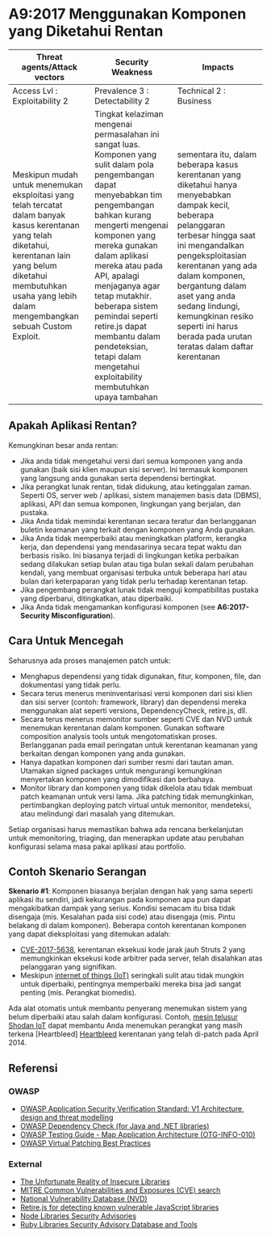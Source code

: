 # A9:2017 Menggunakan Komponen yang Diketahui Rentan

| Threat agents/Attack vectors | Security Weakness           | Impacts               |
| -- | -- | -- |
| Access Lvl : Exploitability 2 | Prevalence 3 : Detectability 2 | Technical 2 : Business |
| Meskipun mudah untuk menemukan eksploitasi yang telah tercatat dalam banyak kasus kerentanan yang telah diketahui, kerentanan lain yang belum diketahui membutuhkan usaha yang lebih dalam mengembangkan sebuah Custom Exploit. | Tingkat kelaziman mengenai permasalahan ini sangat luas. Komponen yang sulit dalam pola pengembangan dapat menyebabkan tim pengembangan bahkan kurang mengerti mengenai komponen yang mereka gunakan dalam aplikasi mereka atau pada API, apalagi menjaganya agar tetap mutakhir. beberapa sistem pemindai seperti retire.js dapat membantu dalam pendeteksian, tetapi dalam mengetahui exploitability membutuhkan upaya tambahan | sementara itu, dalam beberapa kasus kerentanan yang diketahui hanya menyebabkan dampak kecil, beberapa pelanggaran terbesar hingga saat ini mengandalkan pengeksploitasian kerentanan yang ada dalam komponen, bergantung dalam aset yang anda sedang lindungi, kemungkinan resiko seperti ini harus berada pada urutan teratas dalam daftar kerentanan |

## Apakah Aplikasi Rentan?

Kemungkinan besar anda rentan:

* Jika anda tidak mengetahui versi dari semua komponen yang anda gunakan (baik sisi klien maupun sisi server). Ini termasuk komponen yang langsung anda gunakan serta dependensi bertingkat.
* Jika perangkat lunak rentan, tidak didukung, atau ketinggalan zaman. Seperti OS, server web / aplikasi, sistem manajemen basis data (DBMS), aplikasi, API dan semua komponen, lingkungan yang berjalan, dan pustaka.
* Jika Anda tidak memindai kerentanan secara teratur dan berlangganan buletin keamanan yang terkait dengan komponen yang Anda gunakan.
* Jika Anda tidak memperbaiki atau meningkatkan platform, kerangka kerja, dan dependensi yang mendasarinya secara tepat waktu dan berbasis risiko. Ini biasanya terjadi di lingkungan ketika perbaikan sedang dilakukan setiap bulan atau tiga bulan sekali dalam perubahan kendali, yang membuat organisasi terbuka untuk beberapa hari atau bulan dari keterpaparan yang tidak perlu terhadap kerentanan tetap.
* Jika pengembang perangkat lunak tidak menguji kompatibilitas pustaka yang diperbarui, ditingkatkan, atau diperbaiki.
* Jika Anda tidak mengamankan konfigurasi komponen (see **A6:2017-Security Misconfiguration**).

## Cara Untuk Mencegah

Seharusnya ada proses manajemen patch untuk:

* Menghapus dependensi yang tidak digunakan, fitur, komponen, file, dan dokumentasi yang tidak perlu.
* Secara terus menerus meninventarisasi versi komponen dari sisi klien dan sisi server (contoh: framework, library) dan dependensi mereka menggunakan alat seperti versions, DependencyCheck, retire.js, dll. 
* Secara terus menerus memonitor sumber seperti CVE dan NVD untuk menemukan kerentanan dalam komponen. Gunakan software composition analysis tools untuk mengotomatiskan proses. Berlangganan pada email peringatan untuk kerentanan keamanan yang berkaitan dengan komponen yang anda gunakan.
* Hanya dapatkan komponen dari sumber resmi dari tautan aman. Utamakan signed packages untuk mengurangi kemungkinan menyertakan komponen yang dimodifikasi dan berbahaya.
* Monitor library dan komponen yang tidak dikelola atau tidak membuat patch keamanan untuk versi lama. Jika patching tidak memungkinkan, pertimbangkan deploying patch virtual untuk memonitor, mendeteksi, atau melindungi dari masalah yang ditemukan.

Setiap organisasi harus memastikan bahwa ada rencana berkelanjutan untuk memonitoring, triaging, dan menerapkan update atau perubahan konfigurasi selama masa pakai aplikasi atau portfolio.

## Contoh Skenario Serangan

**Skenario #1**: Komponen biasanya berjalan dengan hak yang sama seperti aplikasi itu sendiri, jadi kekurangan pada komponen apa pun dapat mengakibatkan dampak yang serius. Kondisi semacam itu bisa tidak disengaja (mis. Kesalahan pada sisi code) atau disengaja (mis. Pintu belakang di dalam komponen). Beberapa contoh kerentanan komponen yang dapat dieksploitasi yang ditemukan adalah:

* [CVE-2017-5638](https://cve.mitre.org/cgi-bin/cvename.cgi?name=CVE-2017-5638), kerentanan eksekusi kode jarak jauh Struts 2 yang memungkinkan eksekusi kode arbitrer pada server, telah disalahkan atas pelanggaran yang signifikan.
* Meskipun [internet of things (IoT)](https://en.wikipedia.org/wiki/Internet_of_things) seringkali sulit atau tidak mungkin untuk diperbaiki, pentingnya memperbaiki mereka bisa jadi sangat penting (mis. Perangkat biomedis).

Ada alat otomatis untuk membantu penyerang menemukan sistem yang belum diperbaiki atau salah dalam konfigurasi. Contoh, [mesin telusur Shodan IoT](https://www.shodan.io/report/89bnfUyJ) dapat membantu Anda menemukan perangkat yang masih terkena [Heartbleed] [Heartbleed](https://en.wikipedia.org/wiki/Heartbleed) kerentanan yang telah di-patch pada April 2014.

## Referensi

### OWASP

* [OWASP Application Security Verification Standard: V1 Architecture, design and threat modelling](https://www.owasp.org/index.php/ASVS_V1_Architecture)
* [OWASP Dependency Check (for Java and .NET libraries)](https://www.owasp.org/index.php/OWASP_Dependency_Check)
* [OWASP Testing Guide - Map Application Architecture (OTG-INFO-010)](https://www.owasp.org/index.php/Map_Application_Architecture_(OTG-INFO-010))
* [OWASP Virtual Patching Best Practices](https://www.owasp.org/index.php/Virtual_Patching_Best_Practices)

### External

* [The Unfortunate Reality of Insecure Libraries](https://www.aspectsecurity.com/research-presentations/the-unfortunate-reality-of-insecure-libraries)
* [MITRE Common Vulnerabilities and Exposures (CVE) search](https://www.cvedetails.com/version-search.php)
* [National Vulnerability Database (NVD)](https://nvd.nist.gov/)
* [Retire.js for detecting known vulnerable JavaScript libraries](https://github.com/retirejs/retire.js/)
* [Node Libraries Security Advisories](https://nodesecurity.io/advisories)
* [Ruby Libraries Security Advisory Database and Tools](https://rubysec.com/)
